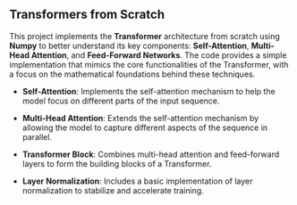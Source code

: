 ## Transformers from Scratch

This project implements the **Transformer** architecture from scratch using **Numpy** to better understand its key components: **Self-Attention**, **Multi-Head Attention**, and **Feed-Forward Networks**. The code provides a simple implementation that mimics the core functionalities of the Transformer, with a focus on the mathematical foundations behind these techniques.

- **Self-Attention**: Implements the self-attention mechanism to help the model focus on different parts of the input sequence.
  
- **Multi-Head Attention**: Extends the self-attention mechanism by allowing the model to capture different aspects of the sequence in parallel.
  
- **Transformer Block**: Combines multi-head attention and feed-forward layers to form the building blocks of a Transformer.

- **Layer Normalization**: Includes a basic implementation of layer normalization to stabilize and accelerate training.
